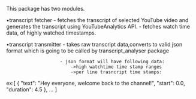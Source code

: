 This package has two modules.

•transcript fetcher - fetches the transcript of selected YouTube video and generates 
the transcript using YouTubeAnalytics API.
                    - fetches watch time data, of highly watched timestamps.

•transcript transmitter - takes raw transcript data,converts to valid json format
                          which is going to be called by transcript_analyser package

                        - json format will have following data:
                            ->high watchtime time stamp ranges
                            ->per line trasncript time stamps:
ex:[
  {
    "text": "Hey everyone, welcome back to the channel!",
    "start": 0.0,
    "duration": 4.5
  },
  ...
]